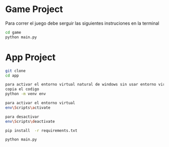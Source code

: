# Game Project

Para correr el juego debe serguir las siguientes instruciones en la terminal

``` sh
cd game
python main.py
```

# App Project

``` sh
git clone
cd app

para activar el entorno virtual natural de windows sin usar entorno virtual ubuntu
copia el codigo
python -m venv env

para activar el entorno virtual
env\Scripts\activate

para desactivar 
env\Scripts\deactivate

pip install  -r requirements.txt

python main.py
```